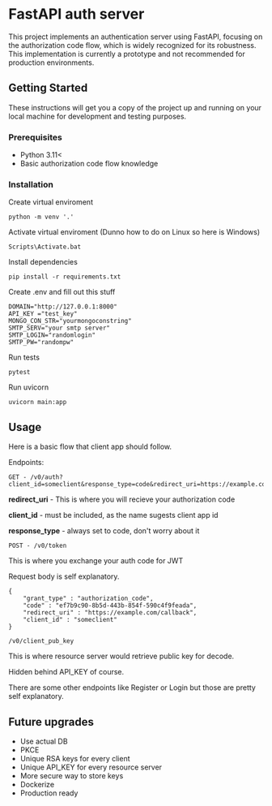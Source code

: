# FastAPI auth server

This project implements an authentication server using FastAPI, focusing on the authorization code flow, which is widely recognized for its robustness. This implementation is currently a prototype and not recommended for production environments.

## Getting Started

These instructions will get you a copy of the project up and running on your local machine for development and testing purposes.

### Prerequisites

* Python 3.11< 
* Basic authorization code flow knowledge

### Installation

Create virtual enviroment

```
python -m venv '.'
```

Activate virtual enviroment (Dunno how to do on Linux so here is Windows)
```
Scripts\Activate.bat
```
Install dependencies
```
pip install -r requirements.txt
```

Create .env and fill out this stuff

```
DOMAIN="http://127.0.0.1:8000"
API_KEY ="test_key"
MONGO_CON_STR="yourmongoconstring"
SMTP_SERV="your smtp server"
SMTP_LOGIN="randomlogin"
SMTP_PW="randompw"
```

Run tests
```
pytest
```


Run uvicorn 
```
uvicorn main:app
```

## Usage

Here is a basic flow that client app should follow.

Endpoints:
```
GET - /v0/auth?client_id=someclient&response_type=code&redirect_uri=https://example.com/callback
```
**redirect_uri** - This is where you will recieve your authorization code 

**client_id** - must be included, as the name sugests client app id

**response_type** - always set to code, don't worry about it

```
POST - /v0/token
```
This is where you exchange your auth code for JWT

Request body is self explanatory.

```
{
    "grant_type" : "authorization_code",
    "code" : "ef7b9c90-8b5d-443b-854f-590c4f9feada",
    "redirect_uri" : "https://example.com/callback",
    "client_id" : "someclient"
}
```

```
/v0/client_pub_key
```

This is where resource server would retrieve public key for decode.

Hidden behind API_KEY of course.

There are some other endpoints like Register or Login but those are pretty self explanatory.

## Future upgrades

* Use actual DB
* PKCE
* Unique RSA keys for every client
* Unique API_KEY for every resource server
* More secure way to store keys
* Dockerize
* Production ready

